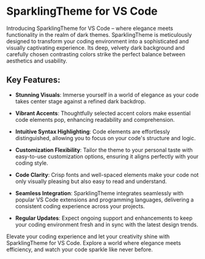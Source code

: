 # SparklingTheme for VS Code

Introducing SparklingTheme for VS Code – where elegance meets functionality in the realm of dark themes.
SparklingTheme is meticulously designed to transform your coding environment into a sophisticated and visually captivating experience. Its deep, velvety dark background and carefully chosen contrasting colors strike the perfect balance between aesthetics and usability.

## Key Features:

- **Stunning Visuals**: Immerse yourself in a world of elegance as your code takes center stage against a refined dark backdrop.

- **Vibrant Accents**: Thoughtfully selected accent colors make essential code elements pop, enhancing readability and comprehension.

- **Intuitive Syntax Highlighting**: Code elements are effortlessly distinguished, allowing you to focus on your code's structure and logic.

- **Customization Flexibility**: Tailor the theme to your personal taste with easy-to-use customization options, ensuring it aligns perfectly with your coding style.

- **Code Clarity**: Crisp fonts and well-spaced elements make your code not only visually pleasing but also easy to read and understand.

- **Seamless Integration**: SparklingTheme integrates seamlessly with popular VS Code extensions and programming languages, delivering a consistent coding experience across your projects.

- **Regular Updates**: Expect ongoing support and enhancements to keep your coding environment fresh and in sync with the latest design trends.

Elevate your coding experience and let your creativity shine with SparklingTheme for VS Code. Explore a world where elegance meets efficiency, and watch your code sparkle like never before.
